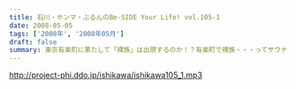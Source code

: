 ```yaml
---
title: 石川・ホンマ・ぶるんのBe-SIDE Your Life! vol.105-1
date: 2008-05-05
tags: ['2008年', '2008年05月']
draft: false
summary: 東京有楽町に果たして「裸族」は出現するのか！？有楽町で裸族・・・ってサウナじゃないですからね。いたってオフィスの中にあるスタジオですからね・・・どーなんでしょーか。Tシャツをお買い求めいただいた方には感謝です。NAMAE
---
```


http://project-phi.ddo.jp/ishikawa/ishikawa105_1.mp3
